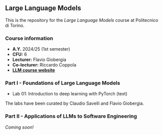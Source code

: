## Large Language Models

This is the repository for the *Large Language Models* course at Politecnico di Torino. 


### Course information

- **A.Y.** 2024/25 (1st semester)
- **CFU:** 6
- **Lecturer:** Flavio Giobergia
- **Co-lecturer:** Riccardo Coppola
- **[LLM course website](https://dbdmg.polito.it/dbdmg_web/2024/large-language-models-2024-25/)**


### Part I - Foundations of Large Language Models

- Lab 01: Introduction to deep learning with PyTorch (text)


The labs have been curated by Claudio Savelli and Flavio Giobergia. 

### Part II - Applications of LLMs to Software Engineering
*Coming soon!*
